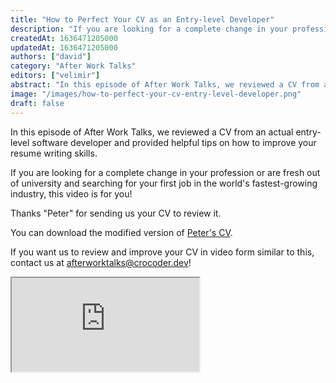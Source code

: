 ```yaml
---
title: "How to Perfect Your CV as an Entry-level Developer"
description: "If you are looking for a complete change in your profession or are fresh out of university and searching for your first job in the world's fastest-growing industry, this video is for you!"
createdAt: 1636471205000
updatedAt: 1636471205000
authors: ["david"]
category: "After Work Talks"
editors: ["velimir"]
abstract: "In this episode of After Work Talks, we reviewed a CV from an actual entry-level software developer and provided helpful tips on how to improve your resume writing skills. "
image: "/images/how-to-perfect-your-cv-entry-level-developer.png"
draft: false
---
```


In this episode of After Work Talks, we reviewed a CV from an actual entry-level software developer and provided helpful tips on how to improve your resume writing skills.

If you are looking for a complete change in your profession or are fresh out of university and searching for your first job in the world's fastest-growing industry, this video is for you!

Thanks "Peter" for sending us your CV to review it.

You can download the modified version of [Peter's CV](https://bit.ly/3wvx3B0).

If you want us to review and improve your CV in video form similar to this, contact us at [afterworktalks@crocoder.dev](mailto:afterworktalks@crocoder.dev)!
<div class='relative pb-[56.1%]'>
  <iframe
    class="absolute top-0 left-0 w-full h-full"
    src="https://www.youtube-nocookie.com/embed/9dW7ust_cb4"
    title="YouTube video player"
    allow="accelerometer; autoplay; clipboard-write; encrypted-media; gyroscope; picture-in-picture"
    allowFullScreen
  ></iframe>
</div>

